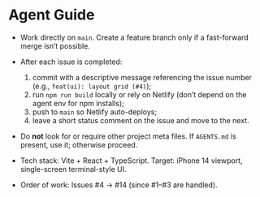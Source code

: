 # Agent Guide

- Work directly on `main`. Create a feature branch only if a fast-forward merge isn’t possible.
- After each issue is completed:
  1) commit with a descriptive message referencing the issue number (e.g., `feat(ui): layout grid (#4)`);
  2) run `npm run build` locally or rely on Netlify (don’t depend on the agent env for npm installs);
  3) push to `main` so Netlify auto-deploys;
  4) leave a short status comment on the issue and move to the next.

- Do **not** look for or require other project meta files. If `AGENTS.md` is present, use it; otherwise proceed.

- Tech stack: Vite + React + TypeScript. Target: iPhone 14 viewport, single-screen terminal-style UI.

- Order of work: Issues #4 → #14 (since #1–#3 are handled).